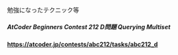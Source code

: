 勉強になったテクニック等

##### AtCoder Beginners Contest 212 D問題 Querying Multiset
#### https://atcoder.jp/contests/abc212/tasks/abc212_d
